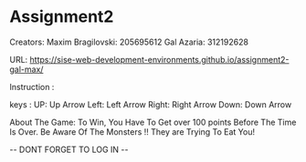 # Assignment2
 Creators: Maxim Bragilovski: 205695612
           Gal Azaria: 312192628

URL: https://sise-web-development-environments.github.io/assignment2-gal-max/

Instruction  :

keys :
UP: Up Arrow
Left: Left Arrow
Right: Right Arrow
Down: Down Arrow

About The Game:
To Win, You Have To Get over 100 points Before The Time Is Over.
Be Aware Of The Monsters !! They are Trying To Eat You!

-- DONT FORGET TO LOG IN --
